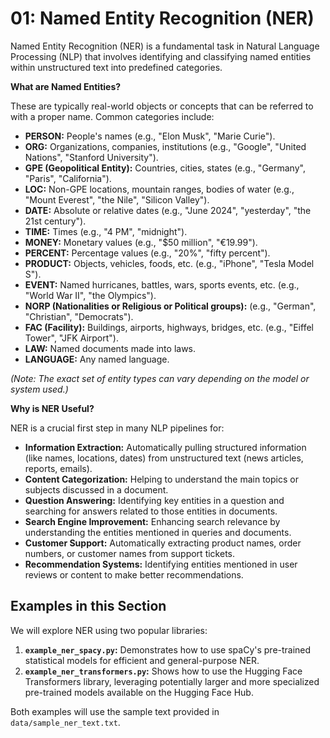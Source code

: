 # 01: Named Entity Recognition (NER)

Named Entity Recognition (NER) is a fundamental task in Natural Language Processing (NLP) that involves identifying and classifying named entities within unstructured text into predefined categories.

**What are Named Entities?**

These are typically real-world objects or concepts that can be referred to with a proper name. Common categories include:

*   **PERSON:** People's names (e.g., "Elon Musk", "Marie Curie").
*   **ORG:** Organizations, companies, institutions (e.g., "Google", "United Nations", "Stanford University").
*   **GPE (Geopolitical Entity):** Countries, cities, states (e.g., "Germany", "Paris", "California").
*   **LOC:** Non-GPE locations, mountain ranges, bodies of water (e.g., "Mount Everest", "the Nile", "Silicon Valley").
*   **DATE:** Absolute or relative dates (e.g., "June 2024", "yesterday", "the 21st century").
*   **TIME:** Times (e.g., "4 PM", "midnight").
*   **MONEY:** Monetary values (e.g., "$50 million", "€19.99").
*   **PERCENT:** Percentage values (e.g., "20%", "fifty percent").
*   **PRODUCT:** Objects, vehicles, foods, etc. (e.g., "iPhone", "Tesla Model S").
*   **EVENT:** Named hurricanes, battles, wars, sports events, etc. (e.g., "World War II", "the Olympics").
*   **NORP (Nationalities or Religious or Political groups):** (e.g., "German", "Christian", "Democrats").
*   **FAC (Facility):** Buildings, airports, highways, bridges, etc. (e.g., "Eiffel Tower", "JFK Airport").
*   **LAW:** Named documents made into laws.
*   **LANGUAGE:** Any named language.

*(Note: The exact set of entity types can vary depending on the model or system used.)*

**Why is NER Useful?**

NER is a crucial first step in many NLP pipelines for:

*   **Information Extraction:** Automatically pulling structured information (like names, locations, dates) from unstructured text (news articles, reports, emails).
*   **Content Categorization:** Helping to understand the main topics or subjects discussed in a document.
*   **Question Answering:** Identifying key entities in a question and searching for answers related to those entities in documents.
*   **Search Engine Improvement:** Enhancing search relevance by understanding the entities mentioned in queries and documents.
*   **Customer Support:** Automatically extracting product names, order numbers, or customer names from support tickets.
*   **Recommendation Systems:** Identifying entities mentioned in user reviews or content to make better recommendations.

## Examples in this Section

We will explore NER using two popular libraries:

1.  **`example_ner_spacy.py`:** Demonstrates how to use spaCy's pre-trained statistical models for efficient and general-purpose NER.
2.  **`example_ner_transformers.py`:** Shows how to use the Hugging Face Transformers library, leveraging potentially larger and more specialized pre-trained models available on the Hugging Face Hub.

Both examples will use the sample text provided in `data/sample_ner_text.txt`. 